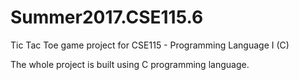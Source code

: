 # Summer2017.CSE115.6
Tic Tac Toe game project for CSE115 - Programming Language I (C)

The whole project is built using C programming language.
